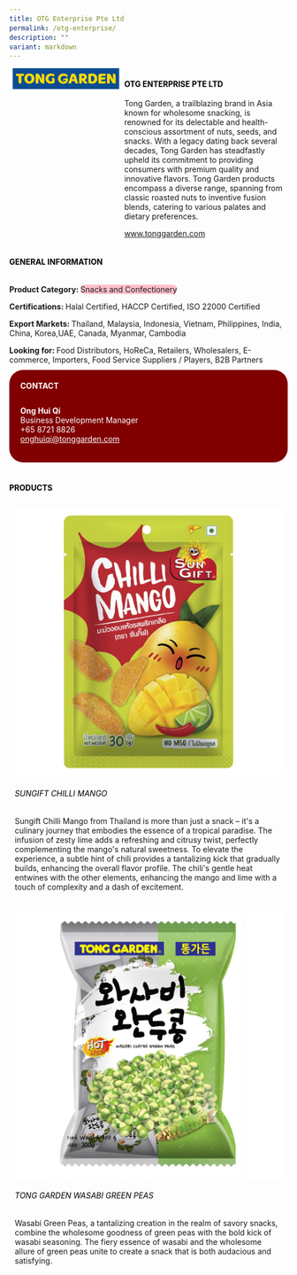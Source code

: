 ```yaml
---
title: OTG Enterprise Pte Ltd
permalink: /otg-enterprise/
description: ""
variant: markdown
---
```

<div class="flex-paragraph">
	<div style="display: flex; flex-wrap: wrap;" class="flex-container">
		<div style="flex: 1 1 40%; display: block;" class="card sgds">
			<img src="/images/otg_enterprise_logo.png">
		</div>
		<div style="flex: 1 1 58%; display: block; margin-left: 3px" class="card-sgds">
			<h4 style="text-transform: uppercase; color: black;"><b>OTG Enterprise Pte Ltd</b></h4>
			<p>Tong Garden, a trailblazing brand in Asia known for wholesome snacking, is renowned for its delectable and health-conscious assortment of nuts, seeds, and snacks. With a legacy dating back several decades, Tong Garden has steadfastly upheld its commitment to providing consumers with premium quality and innovative flavors. Tong Garden products encompass a diverse range, spanning from classic roasted nuts to inventive fusion blends, catering to various palates and dietary preferences.</p>
			<p><a target="_blank" href="https://www.tonggarden.com">www.tonggarden.com</a></p>
		</div>
	</div>
</div>

<h4 style="text-transform: uppercase; color: black;">
	<b>General Information</b>
</h4>
<div style="display: flex; flex-wrap: wrap;" class="flex-container">
	<div style="flex: 1 1 65%; display: block; align-self: stretch" class="card sgds">
		<div class="flex-paragraph">
			<p>
				<b>Product Category: </b>
				<span style="background-color: pink; border-radius: 10px;">Snacks and Confectionery</span>
			</p>
			<p>
				<b>Certifications: </b>Halal Certified, HACCP Certified, ISO 22000 Certified
			</p>
			<p>
				<b>Export Markets: </b>Thailand, Malaysia, Indonesia, Vietnam, Philippines, India, China, Korea,UAE, Canada, Myanmar, Cambodia
			</p>
			<p style="margin-bottom: 10px;">
				<b>Looking for: </b>Food Distributors, HoReCa, Retailers, Wholesalers, E-commerce, Importers, Food Service Suppliers / Players, B2B Partners
			</p>
		</div>
	</div>
	<div style="flex: 1 1 35%; padding: 10px; display: block; background-color: maroon; border-radius: 25px; align-self: center;" class="card sgds">
		<h4 style="color: white; margin-top: 10px; margin-left: 10px;">CONTACT</h4>
		<div class="flex-paragraph">
			<p style="padding: 10px; color: white;">
				<b>Ong Hui Qi</b>
				<br>Business Development Manager<br>+65 8721 8826<br>
				<a style="color: white;" href="mailto:onghuiqi@tonggarden.com">onghuiqi@tonggarden.com</a>
			</p>
		</div>
	</div>
</div>
<br>
<h4 style="text-transform: uppercase; color: black;">
	<b>Products</b>
</h4>
<div style="display: flex; flex-wrap: wrap;">
	<div style="flex: 1 1 47%; margin: 10px; display: block;" class="card sgds">
		<div style="display: block;" class="flex-image">
			<img src="/images/otg_enterprise_product_01.jpg">
		</div>
		<div class="flex-paragraph">
			<h6 style="text-transform: uppercase; color: black;">Sungift Chilli Mango</h6>
			<p>Sungift Chilli Mango from Thailand is more than just a snack – it's a culinary journey that embodies the essence of a tropical paradise. The infusion of zesty lime adds a refreshing and citrusy twist, perfectly complementing the mango's natural sweetness. To elevate the experience, a subtle hint of chili provides a tantalizing kick that gradually builds, enhancing the overall flavor profile. The chili's gentle heat entwines with the other elements, enhancing the mango and lime with a touch of complexity and a dash of excitement.</p>
		</div>
	</div>
	<div style="flex: 1 1 47%; margin: 10px; display: block;" class="card sgds">
		<div style="display: block;" class="flex-image">
			<img src="/images/otg_enterprise_product_02.jpg">
		</div>
		<div class="flex-paragraph">
			<h6 style="text-transform: uppercase; color: black;">Tong Garden Wasabi Green Peas</h6>
			<p>Wasabi Green Peas, a tantalizing creation in the realm of savory snacks, combine the wholesome goodness of green peas with the bold kick of wasabi seasoning. The fiery essence of wasabi and the wholesome allure of green peas unite to create a snack that is both audacious and satisfying.</p>
		</div>
	</div>
</div>